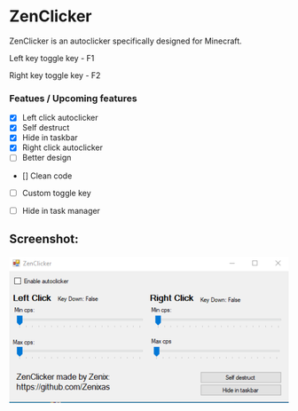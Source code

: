 # ZenClicker

ZenClicker is an autoclicker specifically designed for Minecraft.

Left key toggle key - F1

Right key toggle key - F2


### Featues / Upcoming features
- [x] Left click autoclicker
- [x] Self destruct
- [x] Hide in taskbar
- [x] Right click autoclicker
- [ ] Better design
- [] Clean code
- [ ] Custom toggle key
- [ ] Hide in task manager


## Screenshot:
<h4 align="center"><img src=https://raw.githubusercontent.com/Zenixas/ZenClicker/main/image/image.png?raw=true"> <h4>
